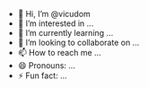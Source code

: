 - 👋 Hi, I’m @vicudom
- 👀 I’m interested in ...
- 🌱 I’m currently learning ...
- 💞️ I’m looking to collaborate on ...
- 📫 How to reach me ...
- 😄 Pronouns: ...
- ⚡ Fun fact: ...

<!---
vicudom/vicudom is a ✨ special ✨ repository because its `README.md` (this file) appears on your GitHub profile.
You can click the Preview link to take a look at your changes.
--->
